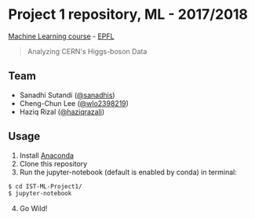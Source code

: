 # Project 1 repository, ML - 2017/2018

[Machine Learning course](https://github.com/epfml/ML_course) - [EPFL](http://epfl.ch)

> Analyzing CERN's Higgs-boson Data

## Team

- Sanadhi Sutandi ([@sanadhis](https://github.com/sanadhis))
- Cheng-Chun Lee ([@wlo2398219](https://github.com/wlo2398219))
- Haziq Rizal ([@haziqrazali](https://github.com/haziqrazali))

## Usage

1. Install [Anaconda](https://www.continuum.io/downloads)
2. Clone this repository
3. Run the jupyter-notebook (default is enabled by conda) in terminal:

  ```bash
  $ cd IST-ML-Project1/
  $ jupyter-notebook
  ```

4. Go Wild!